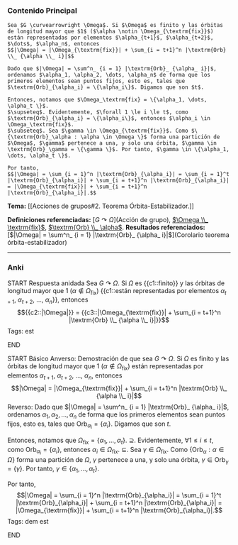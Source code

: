 ### Contenido Principal

```ad-cor
Sea $G \curvearrowright \Omega$. Si $\Omega$ es finito y las órbitas de longitud mayor que $1$ ($\alpha \notin \Omega_{\textrm{fix}}$) están representadas por elementos $\alpha_{t+1}$, $\alpha_{t+2}$, $\dots$, $\alpha_n$, entonces
$$|\Omega| = |\Omega_{\textrm{fix}}| + \sum_{i = t+1}^n |\textrm{Orb} \\_ {\alpha \\_ i}|$$
```

```ad-proof
Dado que $|\Omega| = \sum^n_ {i = 1} |\textrm{Orb}_ {\alpha_ i}|$, ordenamos $\alpha_1, \alpha_2, \dots, \alpha_n$ de forma que los primeros elementos sean puntos fijos, esto es, tales que $\textrm{Orb}_{\alpha_i} = \{\alpha_i\}$. Digamos que son $t$.

Entonces, notamos que $\Omega_\textrm{fix} = \{\alpha_1, \dots, \alpha_t \}$.
$\supseteq$. Evidentemente, $\forall 1 \le i \le t$, como $\textrm{Orb}_{\alpha_i} = \{\alpha_i\}$, entonces $\alpha_i \in \Omega_\textrm{fix}$.
$\subseteq$. Sea $\gamma \in \Omega_{\textrm{fix}}$. Como $\{\textrm{Orb}_\alpha : \alpha \in \Omega \}$ forma una partición de $\Omega$, $\gamma$ pertenece a una, y solo una órbita, $\gamma \in \textrm{Orb}_\gamma = \{\gamma \}$. Por tanto, $\gamma \in \{\alpha_1, \dots, \alpha_t \}$.

Por tanto,
$$|\Omega| = \sum_{i = 1}^n |\textrm{Orb}_{\alpha_i}| = \sum_{i = 1}^t |\textrm{Orb}_{\alpha_i}| + \sum_{i = t+1}^n |\textrm{Orb}_{\alpha_i}| = |\Omega_{\textrm{fix}}| + \sum_{i = t+1}^n |\textrm{Orb}_{\alpha_i}|.$$
```

**Tema:** [[Acciones de grupos#2. Teorema Órbita-Estabilizador.]]

**Definiciones referenciadas:** [$G \curvearrowright \Omega$](Acción de grupo), [$\Omega \\_ \textrm{fix}$](Órbita), [$\textrm{Orb} \\_ \alpha$](Órbita).
**Resultados referenciados:** [$|\Omega| = \sum^n_ {i = 1} |\textrm{Orb}_ {\alpha_ i}|$](Corolario teorema órbita-estabilizador)

---
### Anki

START
Respuesta anidada
Sea $G \curvearrowright \Omega$. Si $\Omega$ es {{c1::finito}} y las órbitas de longitud mayor que $1$ ($\alpha \notin \Omega_{\textrm{fix}}$) {{c1::están representadas por elementos $\alpha_{t+1}$, $\alpha_{t+2}$, $\dots$, $\alpha_n$}}, entonces
$${{c2::|\Omega|}} = {{c3::|\Omega_{\textrm{fix}}| + \sum_{i = t+1}^n |\textrm{Orb} \\_ {\alpha \\_ i}|}}$$
Tags: est
<!--ID: 1731931805054-->
END

START
Básico
Anverso: Demostración de que sea $G \curvearrowright \Omega$. Si $\Omega$ es finito y las órbitas de longitud mayor que $1$ ($\alpha \notin \Omega_{\textrm{fix}}$) están representadas por elementos $\alpha_{t+1}$, $\alpha_{t+2}$, $\dots$, $\alpha_n$, entonces
$$|\Omega| = |\Omega_{\textrm{fix}}| + \sum_{i = t+1}^n |\textrm{Orb} \\_ {\alpha \\_ i}|$$
Reverso: Dado que $|\Omega| = \sum^n_ {i = 1} |\textrm{Orb}_ {\alpha_ i}|$, ordenamos $\alpha_1, \alpha_2, \dots, \alpha_n$ de forma que los primeros elementos sean puntos fijos, esto es, tales que $\textrm{Orb}_{\alpha_i} = \{\alpha_i\}$. Digamos que son $t$.

Entonces, notamos que $\Omega_\textrm{fix} = \{\alpha_1, \dots, \alpha_t \}$.
$\supseteq$. Evidentemente, $\forall 1 \le i \le t$, como $\textrm{Orb}_{\alpha_i} = \{\alpha_i\}$, entonces $\alpha_i \in \Omega_\textrm{fix}$.
$\subseteq$. Sea $\gamma \in \Omega_{\textrm{fix}}$. Como $\{\textrm{Orb}_\alpha : \alpha \in \Omega \}$ forma una partición de $\Omega$, $\gamma$ pertenece a una, y solo una órbita, $\gamma \in \textrm{Orb}_\gamma = \{\gamma \}$. Por tanto, $\gamma \in \{\alpha_1, \dots, \alpha_t \}$.

Por tanto,
$$|\Omega| = \sum_{i = 1}^n |\textrm{Orb}_{\alpha_i}| = \sum_{i = 1}^t |\textrm{Orb}_{\alpha_i}| + \sum_{i = t+1}^n |\textrm{Orb}_{\alpha_i}| = |\Omega_{\textrm{fix}}| + \sum_{i = t+1}^n |\textrm{Orb}_{\alpha_i}|.$$
Tags: dem est
<!--ID: 1731931805058-->
END

